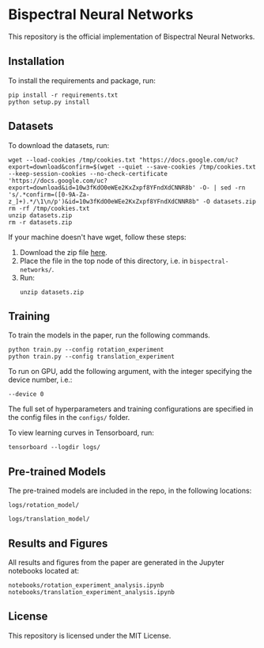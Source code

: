 # Bispectral Neural Networks

This repository is the official implementation of Bispectral Neural Networks.

## Installation

To install the requirements and package, run:

```
pip install -r requirements.txt
python setup.py install
```

## Datasets

To download the datasets, run:

```
wget --load-cookies /tmp/cookies.txt "https://docs.google.com/uc?export=download&confirm=$(wget --quiet --save-cookies /tmp/cookies.txt --keep-session-cookies --no-check-certificate 'https://docs.google.com/uc?export=download&id=10w3fKdO0eWEe2KxZxpf8YFndXdCNNR8b' -O- | sed -rn 's/.*confirm=([0-9A-Za-z_]+).*/\1\n/p')&id=10w3fKdO0eWEe2KxZxpf8YFndXdCNNR8b" -O datasets.zip 
rm -rf /tmp/cookies.txt
unzip datasets.zip
rm -r datasets.zip
```


If your machine doesn't have wget, follow these steps: 
1. Download the zip file [here](https://drive.google.com/file/d/10w3fKdO0eWEe2KxZxpf8YFndXdCNNR8b/view?usp=sharing).
2. Place the file in the top node of this directory, i.e. in `bispectral-networks/`.
3. Run:
    ```
    unzip datasets.zip
    ```

## Training

To train the models in the paper, run the following commands.

```
python train.py --config rotation_experiment
python train.py --config translation_experiment
```

To run on GPU, add the following argument, with the integer specifying the device number, i.e.:


```
--device 0
```

The full set of hyperparameters and training configurations are specified in the config files in the ```configs/``` folder.

To view learning curves in Tensorboard, run:
```
tensorboard --logdir logs/
```

## Pre-trained Models

The pre-trained models are included in the repo, in the following locations:

```
logs/rotation_model/
```

```
logs/translation_model/
```


## Results and Figures

All results and figures from the paper are generated in the Jupyter notebooks located at:

```
notebooks/rotation_experiment_analysis.ipynb
notebooks/translation_experiment_analysis.ipynb
```

## License

This repository is licensed under the MIT License.  

